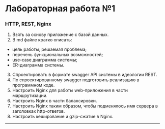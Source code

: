 # Лабораторная работа №1
### HTTP, REST, Nginx

1. Взять за основу приложение с базой данных.
2. В md файле кратко описать:
  * цель работы, решаемая проблема;
  * перечень функциональных возможностей;
  * use-case диаграмма системы;
  * ER-диаграмма системы.
3. Спроектировать в формате swagger API системы в идеологии REST.
4. По спроектированному swagger подготовить реализацию в программном коде.
5. Настроить Nginx для работы web-приложения в части маршрутизации.
6. Настроить Nginx в части балансировки.
7. Настроить Nginx таким образом, чтобы подменялось имя сервера в заголовках http-ответов.
8. Настроить кеширование и gzip-сжатие в Nginx.

---
